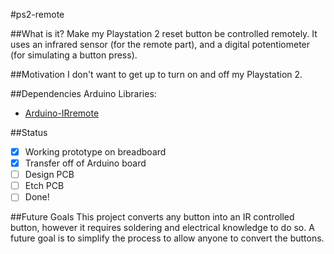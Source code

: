 #ps2-remote

##What is it?
Make my Playstation 2 reset button be controlled remotely. It uses an
infrared sensor (for the remote part), and a digital potentiometer
(for simulating a button press).

##Motivation
I don't want to get up to turn on and off my Playstation 2.

##Dependencies
Arduino Libraries:

* [Arduino-IRremote](https://github.com/shirriff/Arduino-IRremote)

##Status
- [x] Working prototype on breadboard
- [x] Transfer off of Arduino board
- [ ] Design PCB
- [ ] Etch PCB
- [ ] Done!

##Future Goals
This project converts any button into an IR controlled button, however
it requires soldering and electrical knowledge to do so. A future goal
is to simplify the process to allow anyone to convert the buttons.
